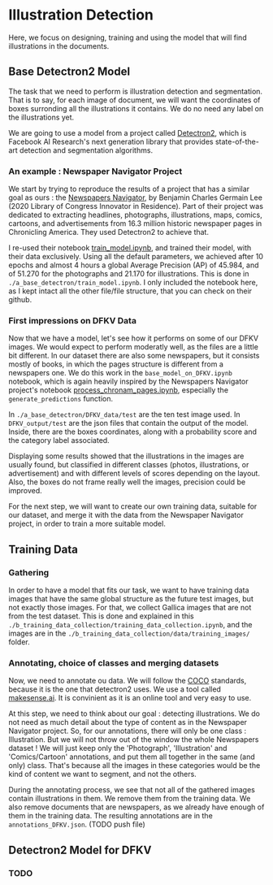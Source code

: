 # Illustration Detection

Here, we focus on designing, training and using the model that will find illustrations in the documents.

## Base Detectron2 Model

The task that we need to perform is illustration detection and segmentation. That is to say, for each image of document, we will want the coordinates of boxes surronding all the illustrations it contains. We do no need any label on the illustrations yet.

We are going to use a model from a project called [Detectron2](https://github.com/facebookresearch/detectron2), which is Facebook AI Research's next generation library that provides state-of-the-art detection and segmentation algorithms.

### An example : Newspaper Navigator Project

We start by trying to reproduce the results of a project that has a similar goal as ours : the [Newspapers Navigator](https://github.com/LibraryOfCongress/newspaper-navigator), by Benjamin Charles Germain Lee (2020 Library of Congress Innovator in Residence). Part of their project was dedicated to extracting headlines, photographs, illustrations, maps, comics, cartoons, and advertisements from 16.3 million historic newspaper pages in Chronicling America. They used Detectron2 to achieve that.

I re-used their notebook [train_model.ipynb](https://github.com/LibraryOfCongress/newspaper-navigator/blob/master/notebooks/train_model.ipynb), and trained their model, with their data exclusively. Using all the default parameters, we achieved after 10 epochs and almost 4 hours a global Average Precision (AP) of 45.984, and of 51.270 for the photographs and 21.170 for illustrations. This is done in `./a_base_detectron/train_model.ipynb`. I only included the notebook here, as I kept intact all the other file/file structure, that you can check on their github.

### First impressions on DFKV Data

Now that we have a model, let's see how it performs on some of our DFKV images. We would expect to perform moderatly well, as the files are a little bit different. In our dataset there are also some newspapers, but it consists mostly of books, in which the pages structure is different from a newspapers one. We do this work in the `base_model_on_DFKV.ipynb` notebook, which is again heavily inspired by the Newspapers Navigator project's notebook [process_chronam_pages.ipynb](https://github.com/LibraryOfCongress/newspaper-navigator/blob/master/notebooks/process_chronam_pages.ipynb), especially the `generate_predictions` function.

In `./a_base_detectron/DFKV_data/test` are the ten test image used. In `DFKV_output/test` are the json files that contain the output of the model. Inside, there are the boxes coordinates, along with a probability score and the category label associated.

Displaying some results showed that the illustrations in the images are usually found, but classified in different classes (photos, illustrations, or advertisement) and with different levels of scores depending on the layout. Also, the boxes do not frame really well the images, precision could be improved.

For the next step, we will want to create our own training data, suitable for our dataset, and merge it with the data from the Newspaper Navigator project, in order to train a more suitable model.

## Training Data

### Gathering

In order to have a model that fits our task, we want to have training data images that have the same global structure as the future test images, but not exactly those images. For that, we collect Gallica images that are not from the test dataset. This is done and explained in this `./b_training_data_collection/training_data_collection.ipynb`, and the images are in the `./b_training_data_collection/data/training_images/` folder. 

### Annotating, choice of classes and merging datasets

Now, we need to annotate ou data. We will follow the [COCO](https://cocodataset.org/#format-data) standards, because it is the one that detectron2 uses. We use a tool called [makesense.ai](https://www.makesense.ai/). It is convinient as it is an online tool and very easy to use.


At this step, we need to think about our goal : detecting illustrations. We do not need as much detail about the type of content as in the Newspaper Navigator project. So, for our annotations, there will only be one class : Illustration. But we will not throw out of the window the whole Newspapers dataset ! We will just keep only the 'Photograph', 'Illustration' and 'Comics/Cartoon' annotations, and put them all together in the same (and only) class. That's because all the images in these categories would be the kind of content we want to segment, and not the others. 

During the annotating process, we see that not all of the gathered images contain illustrations in them. We remove them from the training data. We also remove documents that are newspapers, as we already have enough of them in the training data. The resulting annotations are in the `annotations_DFKV.json`. (TODO push file)

## Detectron2 Model for DFKV

### TODO
